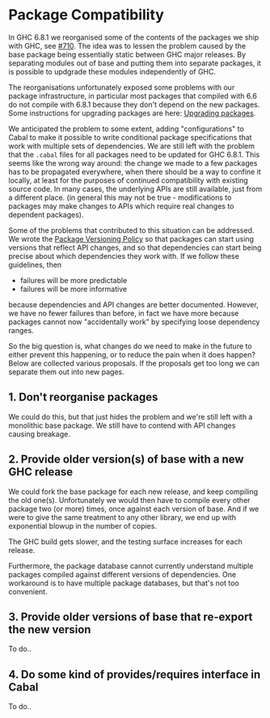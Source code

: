 # Package Compatibility



In GHC 6.8.1 we reorganised some of the contents of the packages we ship with GHC, see [\#710](https://gitlab.staging.haskell.org/ghc/ghc/issues/710).  The idea was to lessen the problem caused by the base package being essentially static between GHC major releases.  By separating modules out of base and putting them into separate packages, it is possible to updgrade these modules independently of GHC.



The reorganisations unfortunately exposed some problems with our package infrastructure, in particular most packages that compiled with 6.6 do not compile with 6.8.1 because they don't depend on the new packages.  Some instructions for upgrading packages are here: [
Upgrading packages](http://haskell.org/haskellwiki/Upgrading_packages).



We anticipated the problem to some extent, adding "configurations" to Cabal to make it possible to write conditional package specifications that work with multiple sets of dependencies.  We are still left with the problem that the `.cabal` files for all packages need to be updated for GHC 6.8.1.  This seems like the wrong way around: the change we made to a few packages has to be propagated everywhere, when there should be a way to confine it locally, at least for the purposes of continued compatibility with existing source code.  In many cases, the underlying APIs are still available, just from a different place.  (in general this may not be true - modifications to packages may make changes to APIs which require real changes to dependent packages).



Some of the problems that contributed to this situation can be addressed.  We wrote the [
Package Versioning Policy](http://haskell.org/haskellwiki/Package_versioning_policy) so that packages can start using versions that reflect API changes, and so that dependencies can start being precise about which dependencies they work with. If we follow these guidelines, then 


- failures will be more predictable
- failures will be more informative


because dependencies and API changes are better documented.  However, we have no fewer failures than before, in fact we have more because packages cannot now "accidentally work" by specifying loose dependency ranges.



So the big question is, what changes do we need to make in the future to either prevent this happening, or to reduce the pain when it does happen?  Below are collected various proposals.  If the proposals get too long we can separate them out into new pages.


## 1. Don't reorganise packages



We could do this, but that just hides the problem and we're still left with a monolithic base package.  We still have to contend with API changes causing breakage.


## 2. Provide older version(s) of base with a new GHC release



We could fork the base package for each new release, and keep compiling the old one(s).  Unfortunately we would then have to compile every other package two (or more) times, once against each version of base.  And if we were to give the same treatment to any other library, we end up with exponential blowup in the number of copies.



The GHC build gets slower, and the testing surface increases for each release.



Furthermore, the package database cannot currently understand multiple packages compiled against different versions of dependencies.  One workaround is to have multiple package databases, but that's not too convenient.


## 3. Provide older versions of base that re-export the new version



To do..


## 4. Do some kind of provides/requires interface in Cabal



To do..


